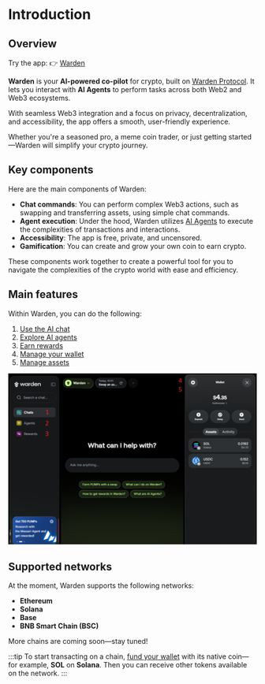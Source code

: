 ﻿---
sidebar_position: 1
id: home-doc
slug: /
---

# Introduction

## Overview

Try the app: 👉 [Warden](https://app.wardenprotocol.org)

**Warden** is your **AI-powered co-pilot** for crypto, built on [Warden Protocol](https://docs.wardenprotocol.org). It lets you interact with **AI Agents** to perform tasks across both Web2 and Web3 ecosystems.

With seamless Web3 integration and a focus on privacy, decentralization, and accessibility, the app offers a smooth, user-friendly experience.

Whether you're a seasoned pro, a meme coin trader, or just getting started—Warden will simplify your crypto journey.

## Key components

Here are the main components of Warden:

- **Chat commands**: You can perform complex Web3 actions, such as swapping and transferring assets, using simple chat commands.
- **Agent execution**: Under the hood, Warden utilizes [AI Agents](https://docs.wardenprotocol.org/learn/glossary#ai-agent) to execute the complexities of transactions and interactions.
- **Accessibility**: The app is free, private, and uncensored.
- **Gamification**: You can create and grow your own coin to earn crypto.

These components work together to create a powerful tool for you to navigate the complexities of the crypto world with ease and efficiency.

## Main features

Within Warden, you can do the following:

1. [Use the AI chat](warden-app/use-the-chat)
2. [Explore AI agents](warden-app/explore-ai-agents)
3. [Earn rewards](warden-app/earn-rewards)
4. [Manage your wallet](warden-app/manage-your-wallet)
5. [Manage assets](warden-app/manage-assets)

![The main features of Warden](../../static/img/warden-app/introduction-1.png)

## Supported networks

At the moment, Warden supports the following networks:

- **Ethereum**
- **Solana**
- **Base**
- **BNB Smart Chain (BSC)**

More chains are coming soon—stay tuned!

:::tip
To start transacting on a chain, [fund your wallet](warden-app/manage-assets#deposit-assets) with its native coin—for example, **SOL** on **Solana**. Then you can receive other tokens available on the network.
:::
